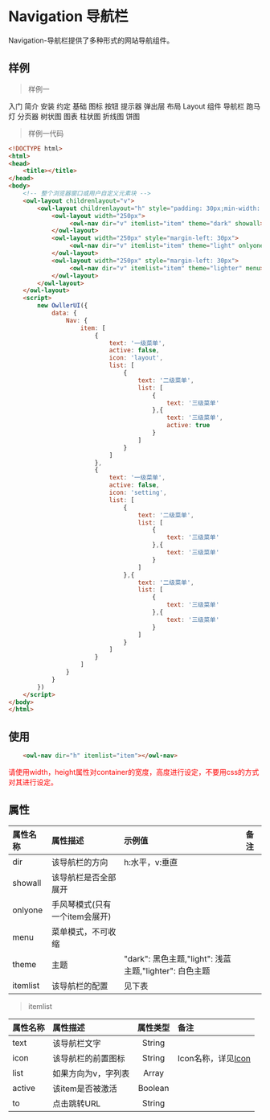 # Navigation 导航栏

Navigation-导航栏提供了多种形式的网站导航组件。

## 样例

> 样例一

<div class="exam-wrapper">
    <owl-nav theme="lighter" menu="true" itemheight="43" fit="true">
    	<owl-nav-item>
    		<owl-nav-text>入门</owl-nav-text>
    		<owl-nav-item>
    			<owl-nav-text>简介</owl-nav-text>
    		</owl-nav-item>
    		<owl-nav-item>
    			<owl-nav-text>安装</owl-nav-text>
    		</owl-nav-item>
    		<owl-nav-item>
    			<owl-nav-text>约定</owl-nav-text>
    		</owl-nav-item>
    	</owl-nav-item>
    	<owl-nav-item>
    		<owl-nav-text>基础</owl-nav-text>
    		<owl-nav-item icon="coins">
    			<owl-nav-text>图标</owl-nav-text>
    		</owl-nav-item>
    		<owl-nav-item icon="button">
    			<owl-nav-text>按钮</owl-nav-text>
    		</owl-nav-item>
    		<owl-nav-item icon="tips">
    			<owl-nav-text>提示器</owl-nav-text>
    		</owl-nav-item>
    		<owl-nav-item icon="popup">
    			<owl-nav-text>弹出层</owl-nav-text>
    		</owl-nav-item>
    	</owl-nav-item>
    	<owl-nav-item>
    		<owl-nav-text>布局</owl-nav-text>
    		<owl-nav-item icon="layout">
    			<owl-nav-text>Layout</owl-nav-text>
    		</owl-nav-item>
    	</owl-nav-item>
    	<owl-nav-item>
    		<owl-nav-text>组件</owl-nav-text>
    		<owl-nav-item icon="store" active="true">
    			<owl-nav-text>导航栏</owl-nav-text>
    		</owl-nav-item>
    		<owl-nav-item icon="popup">
    			<owl-nav-text>跑马灯</owl-nav-text>
    		</owl-nav-item>
    		<owl-nav-item icon="page">
    			<owl-nav-text>分页器</owl-nav-text>
    		</owl-nav-item>
    		<owl-nav-item icon="tree">
    			<owl-nav-text>树状图</owl-nav-text>
    		</owl-nav-item>
    	</owl-nav-item>
    	<owl-nav-item>
    		<owl-nav-text>图表</owl-nav-text>
    		<owl-nav-item icon="barChart">
    			<owl-nav-text>柱状图</owl-nav-text>
    		</owl-nav-item>
    		<owl-nav-item icon="linearChart">
    			<owl-nav-text>折线图</owl-nav-text>
    		</owl-nav-item>
    		<owl-nav-item icon="pieChart">
    			<owl-nav-text>饼图</owl-nav-text>
    		</owl-nav-item>
    	</owl-nav-item>
    </owl-nav>
</div>

> 样例一代码

```html
<!DOCTYPE html>
<html>
<head>
	<title></title>
</head>
<body>
	<!-- 整个浏览器窗口或用户自定义元素块 -->
	<owl-layout childrenlayout="v">
        <owl-layout childrenlayout="h" style="padding: 30px;min-width: 870px;">
            <owl-layout width="250px">
                 <owl-nav dir="v" itemlist="item" theme="dark" showall></owl-nav>
            </owl-layout>
            <owl-layout width="250px" style="margin-left: 30px">
                 <owl-nav dir="v" itemlist="item" theme="light" onlyone></owl-nav>
            </owl-layout>
            <owl-layout width="250px" style="margin-left: 30px">
                 <owl-nav dir="v" itemlist="item" theme="lighter" menu></owl-nav>
            </owl-layout>
        </owl-layout>
    </owl-layout>
    <script>
        new OwllerUI({
            data: {
                Nav: {
                    item: [
                        {
                            text: '一级菜单',
                            active: false,
                            icon: 'layout',
                            list: [
                                {
                                    text: '二级菜单',
                                    list: [
                                        {
                                            text: '三级菜单'
                                        },{
                                            text: '三级菜单',
                                            active: true
                                        }
                                    ]
                                }
                            ]
                        },
                        {
                            text: '一级菜单',
                            active: false,
                            icon: 'setting',
                            list: [
                                {
                                    text: '二级菜单',
                                    list: [
                                        {
                                            text: '三级菜单'
                                        },{
                                            text: '三级菜单'
                                        }
                                    ]
                                },{
                                    text: '二级菜单',
                                    list: [
                                        {
                                            text: '三级菜单'
                                        },{
                                            text: '三级菜单'
                                        }
                                    ]
                                }
                            ]
                        }
                    ]
                }
            }
        })
    </script>
</body>
</html>
```

## 使用



```html
	<owl-nav dir="h" itemlist="item"></owl-nav>
```


<font color="red">请使用width，height属性对container的宽度，高度进行设定，不要用css的方式对其进行设定。</font>

## 属性

|	属性名称		|	属性描述		    |	示例值	        |	备注		|
|:------------- |:-------------     |:----------        |:---       |
|	dir		    |	该导航栏的方向	|	h:水平，v:垂直	|           |
|	showall     |	该导航栏是否全部展开	|	       	|           |
|	onlyone     |	手风琴模式(只有一个item会展开)	|	       	|           |
|	menu        |	菜单模式，不可收缩	|	       	|           |
|	theme       |	主题          	|	"dark": 黑色主题,"light": 浅蓝主题,"lighter": 白色主题       	|           |
|	itemlist    |	该导航栏的配置	|	见下表       	|           |

> itemlist

|	属性名称		|	属性描述		    |	属性类型	        |	备注		|
|:------------- |:-------------     |:----------:       |:---       |
|	text	|	该导航栏文字	        |	String      	|           |
|	icon    |	该导航栏的前置图标	|	String 	        |    Icon名称，详见<a href="/icon/icon.html">Icon</a>       |
|	list    |	如果方向为v，字列表	|	Array 	        |           |
|	active  |	该item是否被激活   	|	Boolean 	        |           |
|	to      |	点击跳转URL         	|	String 	        |           |